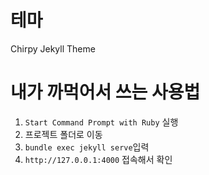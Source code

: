 # 테마
Chirpy Jekyll Theme
# 내가 까먹어서 쓰는 사용법
1. `Start Command Prompt with Ruby` 실행
2. 프로젝트 폴더로 이동
3. `bundle exec jekyll serve`입력
4. `http://127.0.0.1:4000` 접속해서 확인
